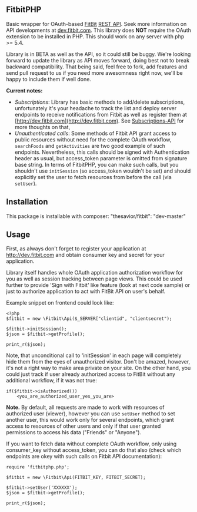 ## FitbitPHP ##

Basic wrapper for OAuth-based [FitBit](http://fitbit.com) [REST API](http://dev.fitbit.com). Seek more information on API developments at [dev.fitbit.com](http://dev.fitbit.com). This library does **NOT** require the OAuth extension to be installed in PHP. This should work on any server with php >= 5.4.

Library is in BETA as well as the API, so it could still be buggy. We're looking forward to update the library as API moves forward, doing best not to break backward compatibility. That being said, feel free to fork, add features and send pull request to us if you need more awesomness right now, we'll be happy to include them if well done.

**Current notes:**

 * *Subscriptions*: Library has basic methods to add/delete subscriptions, unfortunately it's your headache to track the list and deploy server endpoints to receive notifications from Fitbit as well as register them at [http://dev.fitbit.com](http://dev.fitbit.com). See [Subscriptions-API](http://wiki.fitbit.com/display/API/Subscriptions-API) for more thoughts on that,
 * *Unauthenticated calls*: Some methods of Fitbit API grant access to public resources without need for the complete OAuth workflow, `searchFoods` and `getActivities` are two good example of such endpoints. Nevertheless, this calls should be signed with Authentication header as usual, but access_token parameter is omitted from signature base string. In terms of FitbitPHP, you can make such calls, but you shouldn't use `initSession` (so access_token wouldn't be set) and should explicitly set the user to fetch resources from before the call (via `setUser`).

## Installation ##
This package is installable with composer:
    "thesavior/fitbit": "dev-master"

## Usage ##

First, as always don't forget to register your application at http://dev.fitbit.com and obtain consumer key and secret for your application.

Library itself handles whole OAuth application authorization workflow for you as well as session tracking between page views. This could be used further to provide 'Sign with Fitbit' like feature (look at next code sample) or just to authorize application to act with FitBit API on user's behalf.

Example snippet on frontend could look like:

    <?php
    $fitbit = new \Fitbit\Api($_SERVER["clientid", "clientsecret");

    $fitbit->initSession();
    $json = $fitbit->getProfile();

    print_r($json);

Note, that unconditional call to 'initSession' in each page will completely hide them from the eyes of unauthorized visitor. Don't be amazed, however, it's not a right way to make area private on your site. On the other hand, you could just track if user already authorized access to FitBit without any additional workflow, if it was not true:

    if($fitbit->isAuthorized())
        <you_are_authorized_user_yes_you_are>


**Note.** By default, all requests are made to work with resources of authorized user (viewer), however you can use `setUser` method to set another user, this would work only for several endpoints, which grant access to resources of other users and only if that user granted permissions to access his data ("Friends" or "Anyone").

If you want to fetch data without complete OAuth workflow, only using consumer_key without access_token, you can do that also (check which endpoints are okey with such calls on Fitbit API documentation):

    require 'fitbitphp.php';

    $fitbit = new \Fitbit\Api(FITBIT_KEY, FITBIT_SECRET);

    $fitbit->setUser('XXXXXX');
    $json = $fitbit->getProfile();

    print_r($json);
